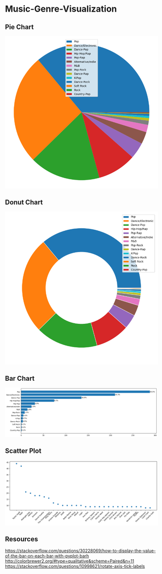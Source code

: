 # Music-Genre-Visualization

## Pie Chart
![](pictures/pie.png)

## Donut Chart
![](pictures/donut.png)

## Bar Chart
![](pictures/bar.png)

## Scatter Plot
![](pictures/scatter.png)

## Resources
https://stackoverflow.com/questions/30228069/how-to-display-the-value-of-the-bar-on-each-bar-with-pyplot-barh  
http://colorbrewer2.org/#type=qualitative&scheme=Paired&n=11
https://stackoverflow.com/questions/10998621/rotate-axis-tick-labels